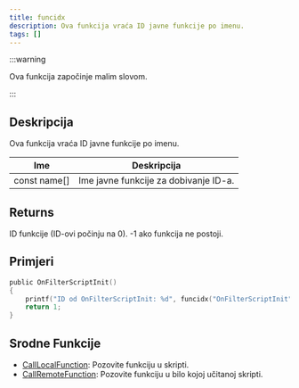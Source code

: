 ```yaml
---
title: funcidx
description: Ova funkcija vraća ID javne funkcije po imenu.
tags: []
---
```


:::warning

Ova funkcija započinje malim slovom.

:::

## Deskripcija

Ova funkcija vraća ID javne funkcije po imenu.

| Ime          | Deskripcija                           |
| ------------ | ------------------------------------- |
| const name[] | Ime javne funkcije za dobivanje ID-a. |

## Returns

ID funkcije (ID-ovi počinju na 0). -1 ako funkcija ne postoji.

## Primjeri

```c
public OnFilterScriptInit()
{
    printf("ID od OnFilterScriptInit: %d", funcidx("OnFilterScriptInit"));
    return 1;
}
```

## Srodne Funkcije

- [CallLocalFunction](CallLocalFunction): Pozovite funkciju u skripti.
- [CallRemoteFunction](CallRemoteFunction): Pozovite funkciju u bilo kojoj učitanoj skripti.
